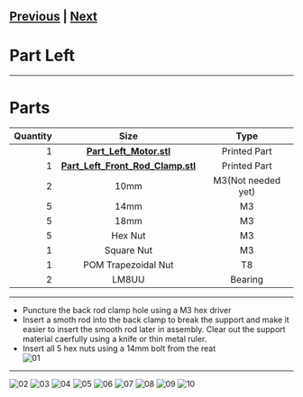[Previous](00_First.md) | [Next](02_Part_Right.md)
---
# Part Left
---
# Parts  
|Quantity|Size|Type|
|---:|:---:|:---:|
|1|[**Part_Left_Motor.stl**](../HemeraOdyssey_STLs_BETA/HemeraOdyssey-Part_Left_Motor.stl)|Printed Part|
|1|[**Part_Left_Front_Rod_Clamp.stl**](../HemeraOdyssey_STLs_BETA/HemeraOdyssey-Part_Left_Front_Rod_Clamp.stl)|Printed Part|
|2|10mm|M3(Not needed yet)|
|5|14mm|M3|
|5|18mm|M3|
|5|Hex Nut|M3|
|1|Square Nut|M3|
|1|POM Trapezoidal Nut|T8|
|2|LM8UU|Bearing|  
---
* Puncture the back rod clamp hole using a M3 hex driver  
* Insert a smoth rod into the back clamp to break the support and make it easier to insert the smooth rod later in assembly. Clear out the support material caerfully using a knife or thin metal ruler.  
* Insert all 5 hex nuts using a 14mm bolt from the reat  
![01](../img/Part_Left/01.jpg)
---  
![02](../img/Part_Left/02.jpg)
![03](../img/Part_Left/03.jpg)
![04](../img/Part_Left/04.jpg)
![05](../img/Part_Left/05.jpg)
![06](../img/Part_Left/06.jpg)
![07](../img/Part_Left/07.jpg)
![08](../img/Part_Left/08.jpg)
![09](../img/Part_Left/09.jpg)
![10](../img/Part_Left/10.jpg)